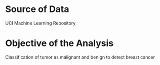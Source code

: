 # Source of Data
UCI Machine Learning Repository

# Objective of the Analysis
Classification of tumor as malignant and benign to detect breast cancer

